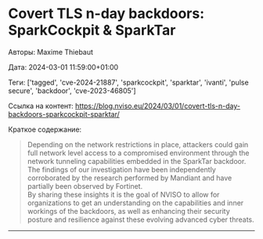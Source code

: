 # Covert TLS n-day backdoors: SparkCockpit & SparkTar

Авторы: 
Maxime Thiebaut

Дата: 
2024-03-01 11:59:00+01:00

Теги: 
['tagged', 'cve-2024-21887', 'sparkcockpit', 'sparktar', 'ivanti', 'pulse secure', 'backdoor', 'cve-2023-46805']

Ссылка на контент: 
https://blog.nviso.eu/2024/03/01/covert-tls-n-day-backdoors-sparkcockpit-sparktar/

Краткое содержание: 

<blockquote>
Depending on the network restrictions in place, attackers could gain full network level access to a compromised environment through the network tunneling capabilities embedded in the SparkTar backdoor.<br> 
The findings of our investigation have been independently corroborated by the research performed by Mandiant and have partially been observed by Fortinet.<br> 
By sharing these insights it is the goal of NVISO to allow for organizations to get an understanding on the capabilities and inner workings of the backdoors, as well as enhancing their security posture and resilience against these evolving advanced cyber threats.<br> 
</blockquote>

---

